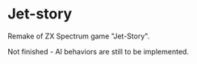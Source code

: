 # Jet-story
Remake of ZX Spectrum game "Jet-Story".

Not finished - AI behaviors are still to be implemented.
